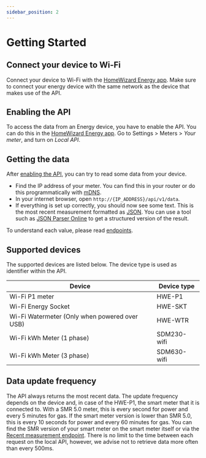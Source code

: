 ```yaml
---
sidebar_position: 2
---
```


# Getting Started

## Connect your device to Wi-Fi
Connect your device to Wi-Fi with the [HomeWizard Energy app](https://www.homewizard.nl/energy). Make sure to connect your energy device with the same network as the device that makes use of the API.

## Enabling the API
To access the data from an Energy device, you have to enable the API. You can do this in the [HomeWizard Energy app](https://www.homewizard.nl/energy). Go to Settings > Meters > *Your meter*, and turn on *Local API*.

## Getting the data

After [enabling the API](#enabling-the-api), you can try to read some data from your device. 

- Find the IP address of your meter. You can find this in your router or do this programmatically with [mDNS](/docs/discovery.md).
- In your internet browser, open `http://{IP_ADDRESS}/api/v1/data`.
- If everything is set up correctly, you should now see some text. This is the most recent measurement formatted as [JSON](https://en.wikipedia.org/wiki/JSON>). You can use a tool such as [JSON Parser Online](http://json.parser.online.fr>) to get a structured version of the result.

To understand each value, please read [endpoints](/docs/category/endpoints/).


Supported devices
-----------------
The supported devices are listed below. The device type is used as identifier within the API.

| Device                                         | Device type |
|------------------------------------------------|-------------|
| Wi-Fi P1 meter                                 | HWE-P1      |
| Wi-Fi Energy Socket                            | HWE-SKT     |
| Wi-Fi Watermeter (Only when powered over USB)  | HWE-WTR     |
| Wi-Fi kWh Meter (1 phase)                      | SDM230-wifi |
| Wi-Fi kWh Meter (3 phase)                      | SDM630-wifi |

Data update frequency
---------------------

The API always returns the most recent data. The update frequency depends on the device and, in case of the HWE-P1, the smart meter that it is connected to. With a SMR 5.0 meter, this is every second for power and every 5 minutes for gas. If the smart meter version is lower than SMR 5.0, this is every 10 seconds for power and every 60 minutes for gas. You can find the SMR version of your smart meter on the smart meter itself or via the [Recent measurement endpoint](/docs/endpoints/api-v1-data.md). There is no limit to the time between each request on the local API, however, we advise not to retrieve data more often than every 500ms.
